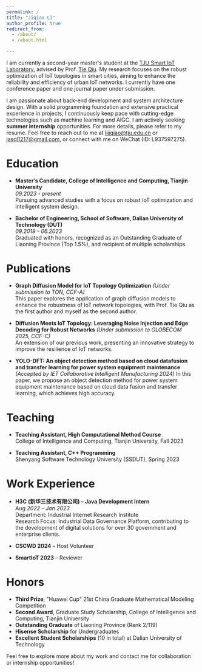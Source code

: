 ```yaml
---
permalink: /
title: "Jiqiao Li"
author_profile: true
redirect_from: 
  - /about/
  - /about.html

---
```




I am currently a second-year master's student at the [TJU Smart IoT Laboratory](https://smartiotlab.net/Home), advised by Prof. [Tie Qiu](https://smartiotlab.net/Team). My research focuses on the robust optimization of IoT topologies in smart cities, aiming to enhance the reliability and efficiency of urban IoT networks. I currently have one conference paper and one journal paper under submission.

I am passionate about back-end development and system architecture design. With a solid programming foundation and extensive practical experience in projects, I continuously keep pace with cutting-edge technologies such as machine learning and AIGC. I am actively seeking **summer internship** opportunities. For more details, please refer to my resume. Feel free to reach out to me at [lijiqiao@tju.edu.cn](mailto:lijiqiao@tju.edu.cn) or [jasql1217@gmail.com](mailto:jasql1217@gmail.com), or connect with me on WeChat (ID: L937597275).


# Education

- **Master’s Candidate, College of Intelligence and Computing, Tianjin University**  
  *09.2023 - present*  
  Pursuing advanced studies with a focus on robust IoT optimization and intelligent system design.

- **Bachelor of Engineering, School of Software, Dalian University of Technology (DUT)**  
  *09.2019 - 06.2023*  
  Graduated with honors, recognized as an Outstanding Graduate of Liaoning Province (Top 1.5%), and recipient of multiple scholarships.

# Publications

- **Graph Diffusion Model for IoT Topology Optimization** *(Under submission to TON, CCF-A)*  
  This paper explores the application of graph diffusion models to enhance the robustness of IoT network topologies, with Prof. Tie Qiu as the first author and myself as the second author.

- **Diffusion Meets IoT Topology: Leveraging Noise Injection and Edge Decoding for Robust Networks** *(Under submission to GLOBECOM 2025, CCF-C)*  
  An extension of our previous work, presenting an innovative strategy to improve the resilience of IoT networks.
- **YOLO-DFT: An object detection method based on cloud datafusion and transfer learning for power system equipment maintenance** *(Accepted by IET Collaborative Intelligent Manufacturing 2024)* 
  In this paper, we propose an object detection method for power system equipment maintenance based on cloud data fusion and transfer learning, which achieves high accuracy.
  
# Teaching

- **Teaching Assistant, High Computational Method Course**  
  College of Intelligence and Computing, Tianjin University, Fall 2023

- **Teaching Assistant, C++ Programming**  
  Shenyang Software Technology University (SSDUT), Spring 2023

# Work Experience

- **H3C (新华三技术有限公司) – Java Development Intern**  
  *Aug 2022 – Jan 2023*  
  Department: Industrial Internet Research Institute  
  Research Focus: Industrial Data Governance Platform, contributing to the development of digital solutions for over 30 government and enterprise clients.

- **CSCWD 2024** – Host Volunteer

- **SmartIoT 2023** – Reviewer

# Honors

- **Third Prize**, "Huawei Cup" 21st China Graduate Mathematical Modeling Competition  
- **Second Award**, Graduate Study Scholarship, College of Intelligence and Computing, Tianjin University  
- **Outstanding Graduate** of Liaoning Province (Rank 2/119)  
- **Hisense Scholarship** for Undergraduates  
- **Excellent Student Scholarships** (10 in total) at Dalian University of Technology

Feel free to explore more about my work and contact me for collaboration or internship opportunities!
